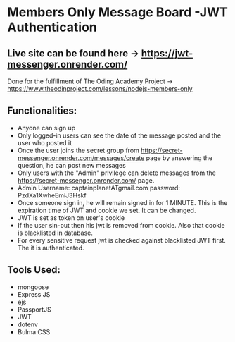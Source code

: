 # Members Only Message Board -JWT Authentication

## Live site can be found here -> https://jwt-messenger.onrender.com/

Done for the fulfillment of The Oding Academy Project -> https://www.theodinproject.com/lessons/nodejs-members-only

## Functionalities:

- Anyone can sign up
- Only logged-in users can see the date of the message posted and the user who posted it
- Once the user joins the secret group from https://secret-messenger.onrender.com/messages/create page by answering the question, he can post new messages
- Only users with the "Admin" privilege can delete messages from the https://secret-messenger.onrender.com/ page.
- Admin Username: captainplanetATgmail.com password: PzdXa1XwheEmiJ3Hskf
- Once someone sign in, he will remain signed in for 1 MINUTE. This is the expiration time of JWT and cookie we set. It can be changed.
- JWT is set as token on user's cookie
- If the user sin-out then his jwt is removed from cookie. Also that cookie is blacklisted in database.
- For every sensitive request jwt is checked against blacklisted JWT first. The it is authenticated.

## Tools Used:

- mongoose
- Express JS
- ejs
- PassportJS
- JWT
- dotenv
- Bulma CSS

